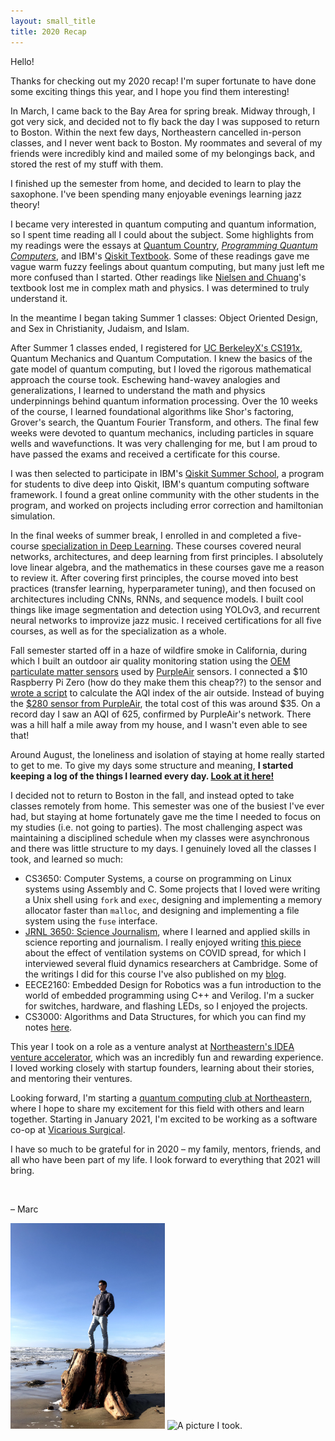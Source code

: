 ```yaml
---
layout: small_title
title: 2020 Recap
---
```




Hello!

Thanks for checking out my 2020 recap! I'm super fortunate to have done some exciting things this year, and I hope you find them interesting!

In March, I came back to the Bay Area for spring break. Midway through, I got very sick, and decided not to fly back the day I was supposed to return to Boston. Within the next few days, Northeastern cancelled in-person classes, and I never went back to Boston. My roommates and several of my friends were incredibly kind and mailed some of my belongings back, and stored the rest of my stuff with them.

I finished up the semester from home, and decided to learn to play the saxophone. I've been spending many enjoyable evenings learning jazz theory!

I became very interested in quantum computing and quantum information, so I spent time reading all I could about the subject. Some highlights from my readings were the essays at [Quantum Country](https://quantum.country/), *[Programming Quantum Computers](https://www.oreilly.com/library/view/programming-quantum-computers/9781492039679/)*, and IBM's [Qiskit Textbook](https://qiskit.org/textbook/preface.html). Some of these readings gave me vague warm fuzzy feelings about quantum computing, but many just left me more confused than I started. Other readings like [Nielsen and Chuang](http://mmrc.amss.cas.cn/tlb/201702/W020170224608149940643.pdf)'s textbook lost me in complex math and physics. I was determined to truly understand it.

In the meantime I began taking Summer 1 classes: Object Oriented Design, and Sex in Christianity, Judaism, and Islam.

After Summer 1 classes ended, I registered for [UC BerkeleyX's CS191x](https://www.edx.org/course/quantum-mechanics-and-quantum-computation), Quantum Mechanics and Quantum Computation. I knew the basics of the gate model of quantum computing, but I loved the rigorous mathematical approach the course took. Eschewing hand-wavey analogies and generalizations, I learned to understand the math and physics underpinnings behind quantum information processing. Over the 10 weeks of the course, I learned foundational algorithms like Shor's factoring, Grover's search, the Quantum Fourier Transform, and others. The final few weeks were devoted to quantum mechanics, including particles in square wells and wavefunctions. It was very challenging for me, but I am proud to have passed the exams and received a certificate for this course.

I was then selected to participate in IBM's [Qiskit Summer School](https://qiskit.org/events/summer-school/), a program for students to dive deep into Qiskit, IBM's quantum computing software framework. I found a great online community with the other students in the program, and worked on projects including error correction and hamiltonian simulation.

In the final weeks of summer break, I enrolled in and completed a five-course [specialization in Deep Learning](https://www.coursera.org/specializations/deep-learning). These courses covered neural networks, architectures, and deep learning from first principles. I absolutely love linear algebra, and the mathematics in these courses gave me a reason to review it. After covering first principles, the course moved into best practices (transfer learning, hyperparameter tuning), and then focused on architectures including CNNs, RNNs, and sequence models. I built cool things like image segmentation and detection using YOLOv3, and recurrent neural networks to improvize jazz music. I received certifications for all five courses, as well as for the specialization as a whole. 

Fall semester started off in a haze of wildfire smoke in California, during which I built an outdoor air quality monitoring station using the [OEM particulate matter sensors](http://www.plantower.com/en/content/?109.html) used by [PurpleAir](https://www.purpleair.com/map?mylocation) sensors. I connected a \$10 Raspberry Pi Zero (how do they make them this cheap??) to the sensor and [wrote a script](https://gist.github.com/mbacvanski/8d255433fe25adb431e310a687719ddb) to calculate the AQI index of the air outside. Instead of buying the [\$280 sensor from PurpleAir](https://www2.purpleair.com/collections/air-quality-sensors), the total cost of this was around \$35. On a record day I saw an AQI of 625, confirmed by PurpleAir's network. There was a hill half a mile away from my house, and I wasn't even able to see that!

Around August, the loneliness and isolation of staying at home really started to get to me. To give my days some structure and meaning, **I started keeping a log of the things I learned every day. [Look at it here!](/learning)**

I decided not to return to Boston in the fall, and instead opted to take classes remotely from home. This semester was one of the busiest I've ever had, but staying at home fortunately gave me the time I needed to focus on my studies (i.e. not going to parties). The most challenging aspect was maintaining a disciplined schedule when my classes were asynchronous and there was little structure to my days. I genuinely loved all the classes I took, and learned so much:

* CS3650: Computer Systems, a course on programming on Linux systems using Assembly and C. Some projects that I loved were writing a Unix shell using `fork` and `exec`, designing and implementing a memory allocator faster than `malloc`, and designing and implementing a file system using the `fuse` interface.
* [JRNL 3650: Science Journalism](https://web.northeastern.edu/nuscicomm/category/blogposts/), where I learned and applied skills in science reporting and journalism. I really enjoyed writing [this piece](/blog/ventilating-classrooms-covid) about the effect of ventilation systems on COVID spread, for which I interviewed several fluid dynamics researchers at Cambridge. Some of the writings I did for this course I've also published on my [blog](/blog).
* EECE2160: Embedded Design for Robotics was a fun introduction to the world of embedded programming using C++ and Verilog. I'm a sucker for switches, hardware, and flashing LEDs, so I enjoyed the projects.
* CS3000: Algorithms and Data Structures, for which you can find my notes [here](/blog/cs3000).

This year I took on a role as a venture analyst at [Northeastern's IDEA venture accelerator](https://www.northeastern.edu/idea/), which was an incredibly fun and rewarding experience. I loved working closely with startup founders, learning about their stories, and mentoring their ventures.

Looking forward, I'm starting a [quantum computing club at Northeastern](https://www.neuqc.org), where I hope to share my excitement for this field with others and learn together. Starting in January 2021, I'm excited to be working as a software co-op at [Vicarious Surgical](https://www.vicarioussurgical.com/).

I have so much to be grateful for in 2020 – my family, mentors, friends, and all who have been part of my life. I look forward to everything that 2021 will bring.

<br>

– Marc

<span>
<img src="../assets/2020-recap/me_on_a_tree.jpg" alt="Picture of me at the beach, on a tree." style="width: 49%"/>
<img src="../assets/2020-recap/DSCF7809_brighter.jpg" alt="A picture I took." style="width: 49%"/>
</span>
